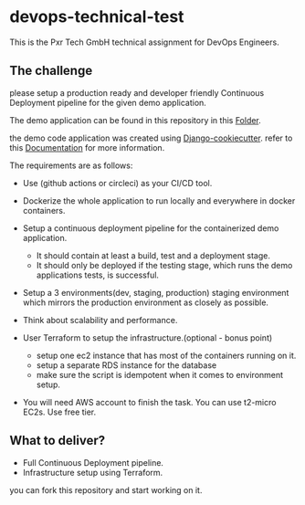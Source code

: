 # devops-technical-test

This is the Pxr Tech GmbH technical assignment for DevOps Engineers.

## The challenge

please setup a production ready and developer friendly Continuous Deployment pipeline for the given demo application.

The demo application can be found in this repository in this [Folder](https://github.com/PXRTech/devops-technical-test/tree/master/devops_tech_test).

the demo code application was created using [Django-cookiecutter](https://github.com/cookiecutter/cookiecutter-django).
refer to this [Documentation](https://cookiecutter-django.readthedocs.io/en/latest/developing-locally.html) for more information.

The requirements are as follows:

- Use (github actions or circleci) as your CI/CD tool.
- Dockerize the whole application to run locally and everywhere in docker containers.
- Setup a continuous deployment pipeline for the containerized demo application.

  - It should contain at least a build, test and a deployment stage.
  - It should only be deployed if the testing stage, which runs the demo applications tests, is successful.

- Setup a 3 environments(dev, staging, production) staging environment which mirrors the production environment as closely as possible.
- Think about scalability and performance.
- User Terraform to setup the infrastructure.(optional - bonus point)
  - setup one ec2 instance that has most of the containers running on it.
  - setup a separate RDS instance for the database
  - make sure the script is idempotent when it comes to environment setup.
- You will need AWS account to finish the task. You can use t2-micro EC2s. Use free tier.

## What to deliver?

- Full Continuous Deployment pipeline.
- Infrastructure setup using Terraform.

you can fork this repository and start working on it.
